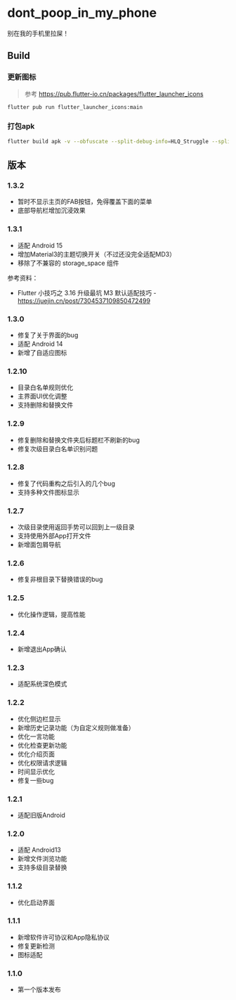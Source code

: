 # dont_poop_in_my_phone

别在我的手机里拉屎！

## Build

### 更新图标

>参考 https://pub.flutter-io.cn/packages/flutter_launcher_icons

```bash
flutter pub run flutter_launcher_icons:main
```

### 打包apk

```bash
flutter build apk -v --obfuscate --split-debug-info=HLQ_Struggle --split-per-abi --release
```


## 版本
### 1.3.2
- 暂时不显示主页的FAB按钮，免得覆盖下面的菜单
- 底部导航栏增加沉浸效果

### 1.3.1
- 适配 Android 15
- 增加Material3的主题切换开关（不过还没完全适配MD3）
- 移除了不兼容的 storage_space 组件

参考资料：
- Flutter 小技巧之 3.16 升级最坑 M3 默认适配技巧 - https://juejin.cn/post/7304537109850472499

### 1.3.0
- 修复了关于界面的bug
- 适配 Android 14
- 新增了自适应图标

### 1.2.10
- 目录白名单规则优化
- 主界面UI优化调整
- 支持删除和替换文件

### 1.2.9
- 修复删除和替换文件夹后标题栏不刷新的bug
- 修复次级目录白名单识别问题

### 1.2.8
- 修复了代码重构之后引入的几个bug
- 支持多种文件图标显示

### 1.2.7
- 次级目录使用返回手势可以回到上一级目录
- 支持使用外部App打开文件
- 新增面包屑导航

### 1.2.6
- 修复非根目录下替换错误的bug

### 1.2.5
- 优化操作逻辑，提高性能

### 1.2.4
- 新增退出App确认

### 1.2.3
- 适配系统深色模式

### 1.2.2
- 优化侧边栏显示
- 新增历史记录功能（为自定义规则做准备）
- 优化一言功能
- 优化检查更新功能
- 优化介绍页面
- 优化权限请求逻辑
- 时间显示优化
- 修复一些bug

### 1.2.1
- 适配旧版Android

### 1.2.0
- 适配 Android13
- 新增文件浏览功能
- 支持多级目录替换

### 1.1.2
- 优化启动界面

### 1.1.1
- 新增软件许可协议和App隐私协议
- 修复更新检测
- 图标适配

### 1.1.0
- 第一个版本发布